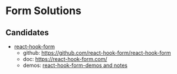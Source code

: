 # Form Solutions

## Candidates

- [react-hook-form](https://github.com/react-hook-form/react-hook-form)
  - github: https://github.com/react-hook-form/react-hook-form
  - doc: https://react-hook-form.com/
  - demos: [react-hook-form-demos and notes](https://github.com/katesroad/form-solutions/blob/main/apps/hook-form-demo/README.md)
